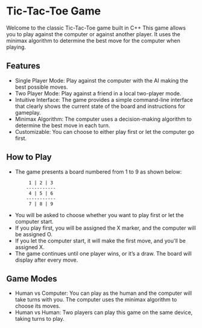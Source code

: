 # Tic-Tac-Toe Game

Welcome to the classic Tic-Tac-Toe game built in C++ This game allows you to play against the computer or against another player. It uses the minimax algorithm to determine the best move for the computer when playing.

## Features

- Single Player Mode: Play against the computer with the AI making the best possible moves.
- Two Player Mode: Play against a friend in a local two-player mode.
- Intuitive Interface: The game provides a simple command-line interface that clearly shows the current state of the board and instructions for gameplay.
- Minimax Algorithm: The computer uses a decision-making algorithm to determine the best move in each turn.
- Customizable: You can choose to either play first or let the computer go first.

## How to Play

- The game presents a board numbered from 1 to 9 as shown below:
   ```
        1 | 2 | 3 
       -----------
        4 | 5 | 6
       -----------
        7 | 8 | 9
    ```
- You will be asked to choose whether you want to play first or let the computer start.
- If you play first, you will be assigned the X marker, and the computer will be assigned O.
- If you let the computer start, it will make the first move, and you'll be assigned X.
- The game continues until one player wins, or it’s a draw. The board will display after every move.

## Game Modes
- Human vs Computer: You can play as the human and the computer will take turns with you. The computer uses the minimax algorithm to choose its moves.
- Human vs Human: Two players can play this game on the same device, taking turns to play.
